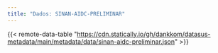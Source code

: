 ```yaml
---
title: "Dados: SINAN-AIDC-PRELIMINAR"
---
```


{{< remote-data-table "https://cdn.statically.io/gh/dankkom/datasus-metadata/main/metadata/data/sinan-aidc-preliminar.json" >}}
